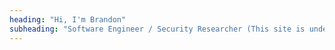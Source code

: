```yaml
---
heading: "Hi, I'm Brandon"
subheading: "Software Engineer / Security Researcher (This site is under construction.)"
---
```

